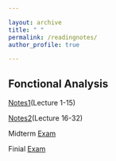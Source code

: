 ```yaml
---

layout: archive
title: " "
permalink: /readingnotes/
author_profile: true

---
```


Fonctional Analysis
----
[Notes1](../files/FonctionalAnalysis1.pdf)(Lecture 1-15)

[Notes2](../files/FonctionalAnalysis2.pdf)(Lecture 16-32)

Midterm [Exam](../files/泛函期中.pdf)

Finial [Exam](../files/泛函分析期末答案.pdf)
